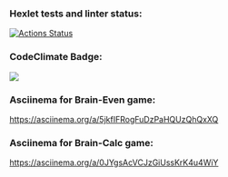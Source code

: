 ### Hexlet tests and linter status:
[![Actions Status](https://github.com/SaldFjjHalsDj/fullstack-javascript-project-44/actions/workflows/hexlet-check.yml/badge.svg)](https://github.com/SaldFjjHalsDj/fullstack-javascript-project-44/actions)
### CodeClimate Badge:
<a href="https://codeclimate.com/github/SaldFjjHalsDj/fullstack-javascript-project-44/maintainability"><img src="https://api.codeclimate.com/v1/badges/327158e37bf7783da03c/maintainability" /></a>
### Asciinema for Brain-Even game:
https://asciinema.org/a/5jkfIFRogFuDzPaHQUzQhQxXQ
### Asciinema for Brain-Calc game:
https://asciinema.org/a/0JYgsAcVCJzGiUssKrK4u4WiY
